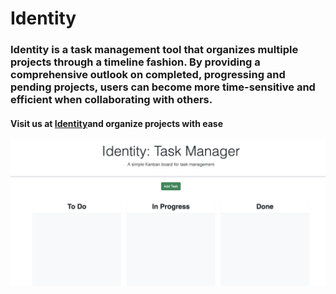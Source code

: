 <h1> Identity </h1>
<h3> Identity is a task management tool that organizes multiple projects
through a timeline fashion. By providing a comprehensive outlook on
completed, progressing and pending projects, users can become more 
time-sensitive and efficient when collaborating with others.   </h3>

<h4> Visit us at <a href="https://scurvyirv.github.io/identity/"> Identity</a>and organize projects with ease</h4>

![alt text](assets/images/IdentitySS.png)
 
